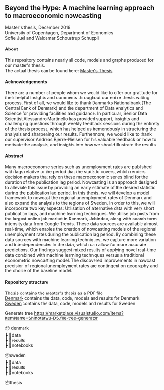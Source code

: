## Beyond the Hype: A machine learning approach to macroeconomic nowcasting

Master's thesis, December 2019 <br/>
University of Copenhagen, Department of Economics <br/>
Sofie Juel and Waldemar Schoustrup Schuppli  

#### About 

This repository contains nearly all code, models and graphs produced for our master's thesis.  <br/>
The actual thesis can be found here: <a href="thesis/master_thesis.pdf" download="master_thesis.pdf">Master's Thesis</a>

#### Acknowledgements

There are a number of people whom we would like to offer our gratitude for their
helpful insights and comments throughout our entire thesis writing process.
First of all, we would like to thank Danmarks Nationalbank (The Central Bank of
Denmark) and the department of Data Analytics and Science for providing facilities
and guidance. In particular, Senior Data Scientist Alessandro Martinello has provided
support, insights and challenging questions through weekly feedback sessions during
the entirety of the thesis process, which has helped us tremendously in structuring
the analysis and sharpening our results.
Furthermore, we would like to thank our supervisor Andreas Bjerre-Nielsen for his
valuable feedback on how to motivate the analysis, and insights into how we should
illustrate the results. 

#### Abstract 

Many macroeconomic series such as unemployment rates are published with lags relative
to the period that the statistic covers, which renders decision-makers that rely on
these macroeconomic series blind for the duration of the publication lag period. Nowcasting
is an approach designed to alleviate this issue by providing an early estimate
of the desired statistic during the publication lag period.
In this thesis, we will develop a model framework to nowcast the regional unemployment
rates of Denmark and also expand the analysis to the regions of Sweden.
In order to this, we will incorporate two key aspects: Utilisation of alternative data
with very short publication lags, and machine learning techniques.
We utilise job posts from the largest online job market in Denmark, Jobindex,
along with search term intensity data from Google Trends. These data sources are
available almost real-time, which enables the creation of nowcasting models of the
regional unemployment rates during the publication lag period. By combining these
data sources with machine learning techniques, we capture more variation and interdependencies
in the data, which can allow for more accurate predictions.
Our findings suggest mixed results of applying novel real-time data combined
with machine learning techniques versus a traditional econometric nowcasting model.
The discovered improvements in nowcast precision of regional unemployment rates
are contingent on geography and the choice of the baseline model.

#### Repository structure

[Thesis](thesis) contains the master's thesis as a PDF file <br/>
[Denmark](denmark) contains the data, code, models and results for Denmark <br/>
[Sweden](sweden)  contains the data, code, models and results for Sweden <br/>

Generate tree https://marketplace.visualstudio.com/items?itemName=Shinotatwu-DS.file-tree-generator


 
 📦 denmark <br/>
 ┣ 📂data <br/>
 ┣ 📂results <br/>
 ┣ 📂notebooks <br/>

📦sweden <br/>
 ┣ 📂data <br/>
 ┣ 📂results <br/>
 ┣ 📂notebooks <br/>

📦thesis <br/>


